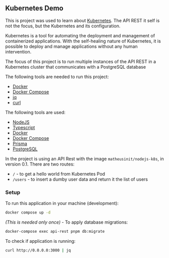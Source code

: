 ## Kubernetes Demo

This is project was used to learn about [Kubernetes](https://kubernetes.io/). The API REST it self is not the focus, but the Kubernetes and its configuration.

Kubernetes is a tool for automating the deployment and management of containerized applications. With the self-healing nature of Kubernetes, it is possible 
to deploy and manage applications without any human intervention.

The focus of this project is to run multiple instances of the API REST in a Kubernetes cluster that communicates with a PostgreSQL database

The following tools are needed to run this project:
 - [Docker](https://www.docker.com/)
 - [Docker Compose](https://docs.docker.com/compose/)
 - [jq](https://stedolan.github.io/jq/)
 - [curl](https://curl.se/)

The following tools are used:
 - [NodeJS](https://nodejs.org/en/)
 - [Typescript](https://www.typescriptlang.org/)
 - [Docker](https://www.docker.com/)
 - [Docker Compose](https://docs.docker.com/compose/)
 - [Prisma](https://prisma.io/)
 - [PostgreSQL](https://www.postgresql.org/)

In the project is using an API Rest with the image `matheusinit/nodejs-k8s`, in version 0.1. There are two routes:

- `/` - to get a hello world from Kubernetes Pod 
- `/users` - to insert a dumby user data and return it the list of users

### Setup

To run this application in your machine (development):

```bash
docker compose up -d 
```

*(This is needed only once)* - To apply database migrations:

```bash
docker-compose exec api-rest pnpm db:migrate
```

To check if application is running:

```bash
curl http://0.0.0.0:3000 | jq 
```



